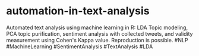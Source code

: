 # automation-in-text-analysis
Automated text analysis using machine learning in R: LDA Topic modeling, PCA topic purification, sentiment analysis with collected tweets, and validity measurement using Cohen's Kappa value. Reproduction is possible. #NLP #MachineLearning #SentimentAnalysis #TextAnalysis #LDA
